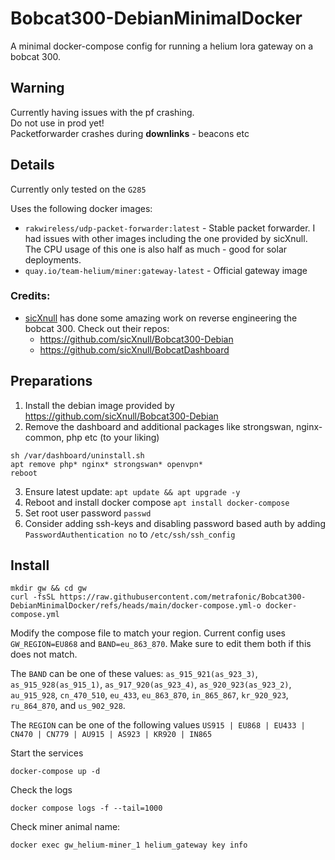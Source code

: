 # Bobcat300-DebianMinimalDocker
A minimal docker-compose config for running a helium lora gateway on a bobcat 300.

## Warning
Currently having issues with the pf crashing.  
Do not use in prod yet!  
Packetforwarder crashes during **downlinks** - beacons etc

## Details
Currently only tested on the `G285`

Uses the following docker images:
- `rakwireless/udp-packet-forwarder:latest` - Stable packet forwarder. I had issues with other images including the one provided by sicXnull. The CPU usage of this one is also half as much - good for solar deployments.
- `quay.io/team-helium/miner:gateway-latest` - Official gateway image

### Credits:
- [sicXnull](https://github.com/sicXnull) has done some amazing work on reverse engineering the bobcat 300. Check out their repos:
  - https://github.com/sicXnull/Bobcat300-Debian
  - https://github.com/sicXnull/BobcatDashboard
 
## Preparations
1. Install the debian image provided by https://github.com/sicXnull/Bobcat300-Debian
2. Remove the dashboard and additional packages like strongswan, nginx-common, php etc (to your liking)
```
sh /var/dashboard/uninstall.sh
apt remove php* nginx* strongswan* openvpn*
reboot
```
3. Ensure latest update: `apt update && apt upgrade -y`
4. Reboot and install docker compose `apt install docker-compose`
5. Set root user password `passwd`
6. Consider adding ssh-keys and disabling password based auth by adding `PasswordAuthentication no` to `/etc/ssh/ssh_config` 

## Install
```
mkdir gw && cd gw
curl -fsSL https://raw.githubusercontent.com/metrafonic/Bobcat300-DebianMinimalDocker/refs/heads/main/docker-compose.yml-o docker-compose.yml
```
Modify the compose file to match your region. Current config uses `GW_REGION=EU868` and `BAND=eu_863_870`. Make sure to edit them both if this does not match.

The `BAND` can be one of these values: `as_915_921(as_923_3)`, `as_915_928(as_915_1)`, `as_917_920(as_923_4)`, `as_920_923(as_923_2)`, `au_915_928`, `cn_470_510`, `eu_433`, `eu_863_870`, `in_865_867`, `kr_920_923`, `ru_864_870`, and `us_902_928`.

The `REGION` can be one of the following values `US915 | EU868 | EU433 | CN470 | CN779 | AU915 | AS923 | KR920 | IN865`

Start the services
```
docker-compose up -d
```
Check the logs
```
docker compose logs -f --tail=1000
```
Check miner animal name:
```
docker exec gw_helium-miner_1 helium_gateway key info
```
